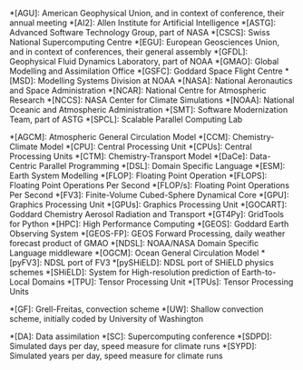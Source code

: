 <!-- institutions / groups / teams -->

*[AGU]: American Geophysical Union, and in context of conference, their annual meeting
*[AI2]: Allen Institute for Artificial Intelligence
*[ASTG]: Advanced Software Technology Group, part of NASA
*[CSCS]: Swiss National Supercomputing Centre
*[EGU]: European Geosciences Union, and in context of conferences, their general assembly
*[GFDL]: Geophysical Fluid Dynamics Laboratory, part of NOAA
*[GMAO]: Global Modelling and Assimilation Office
*[GSFC]: Goddard Space Flight Centre
*[MSD]: Modelling Systems Division at NOAA
*[NASA]: National Aeronautics and Space Administration
*[NCAR]: National Centre for Atmospheric Research
*[NCCS]: NASA Center for Climate Simulations
*[NOAA]: National Oceanic and Atmospheric Administration
*[SMT]: Software Modernization Team, part of ASTG
*[SPCL]: Scalable Parallel Computing Lab

<!-- technology -->

*[AGCM]: Atmospheric General Circulation Model
*[CCM]: Chemistry-Climate Model
*[CPU]: Central Processing Unit
*[CPUs]: Central Processing Units
*[CTM]: Chemistry-Transport Model
*[DaCe]: Data-Centric Parallel Programming
*[DSL]: Domain Specific Language
*[ESM]: Earth System Modelling
*[FLOP]: Floating Point Operation
*[FLOPS]: Floating Point Operations Per Second
*[FLOP/s]: Floating Point Operations Per Second
*[FV3]: Finite-Volume Cubed-Sphere Dynamical Core
*[GPU]: Graphics Processing Unit
*[GPUs]: Graphics Processing Unit
*[GOCART]: Goddard Chemistry Aerosol Radiation and Transport
*[GT4Py]: GridTools for Python
*[HPC]: High Performance Computing
*[GEOS]: Goddard Earth Observing System
*[GEOS-FP]: GEOS Forward Processing, daily weather forecast product of GMAO
*[NDSL]: NOAA/NASA Domain Specific Language middleware
*[OGCM]: Ocean General Circulation Model
*[pyFV3]: NDSL port of FV3
*[pySHiELD]: NDSL port of SHiELD physics schemes
*[SHiELD]: System for High-resolution prediction of Earth-to-Local Domains
*[TPU]: Tensor Processing Unit
*[TPUs]: Tensor Processing Units

<!-- GEOS Fortran names -->

*[GF]: Grell-Freitas, convection scheme
*[UW]: Shallow convection scheme, initially coded by University of Washington

<!-- other -->

*[DA]: Data assimilation
*[SC]: Supercomputing conference
*[SDPD]: Simulated days per day, speed measure for climate runs
*[SYPD]: Simulated years per day, speed measure for climate runs
